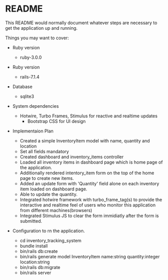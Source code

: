 # README

This README would normally document whatever steps are necessary to get the
application up and running.

Things you may want to cover:

* Ruby version 
	- ruby-3.0.0

* Ruby version 
	- rails-7.1.4

* Database
  - sqlite3

* System dependencies
  - Hotwire, Turbo Frames, Stimulus for reactive and realtime updates
	- Bootstrap CSS for UI design

* Implementaion Plan
	- Created a simple InventoryItem model with name, quantity and location
	- Set all fields mandatory
	- Created dashboard and inventory_items controller
	- Loaded all inventory items in dashboard page which is home page of the application.
	- Additionally rendered intentory_item form on the top of the home page to create new items.
	- Added an update form with 'Quantity' field alone on each inventory item loaded on dashboard page.
	- Able to update the quantity.
	- Integrated hotwire framework with turbo_frame_tag(s) to provide the interactive and realtime feel of users who monitor this application from different machines(browsers)
	- Integrated Stimulus JS to clear the form immidiatly after the form is submitted.

* Configuration to rn the application.
	- cd inventory_tracking_system
	- bundle install
	- bin/rails db:create
	- bin/rails generate model InventoryItem name:string quantity:integer location:string
	- bin/rails db:migrate
	- bin/rails server


